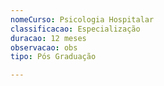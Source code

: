 ```yaml
---
nomeCurso: Psicologia Hospitalar
classificacao: Especialização
duracao: 12 meses
observacao: obs
tipo: Pós Graduação

---
```


